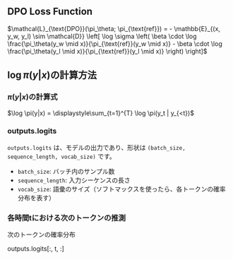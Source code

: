 ## DPO Loss Function

$\mathcal{L}_{\text{DPO}}(\pi_\theta; \pi_{\text{ref}}) = - \mathbb{E}_{(x, y_w, y_l) \sim \mathcal{D}} \left[ \log \sigma \left( \beta \cdot \log \frac{\pi_\theta(y_w \mid x)}{\pi_{\text{ref}}(y_w \mid x)} - \beta \cdot \log \frac{\pi_\theta(y_l \mid x)}{\pi_{\text{ref}}(y_l \mid x)} \right) \right]$

## $\log\pi(y|x)$の計算方法

### $\pi(y|x)$の計算式

$\log \pi(y|x) = \displaystyle\sum_{t=1}^{T} \log \pi(y_t | y_{<t})$


### outputs.logits

`outputs.logits` は、モデルの出力であり、形状は `(batch_size, sequence_length, vocab_size)` です。
  - `batch_size`: バッチ内のサンプル数
  - `sequence_length`: 入力シーケンスの長さ
  - `vocab_size`: 語彙のサイズ（ソフトマックスを使ったら、各トークンの確率分布を表す）


### 各時間tにおける次のトークンの推測

次のトークンの確率分布

outputs.logits[:, t, :]


